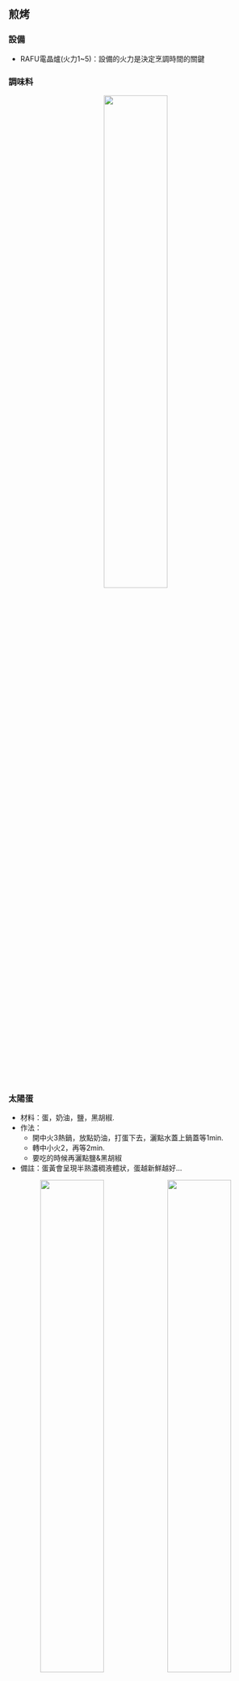 ## 煎烤 ##
### 設備 ###
* RAFU電晶爐(火力1~5)：設備的火力是決定烹調時間的關鍵

### 調味料 ###
<center>
<img src="./Condiment.jpg" width="50%" /> 
</center>

### 太陽蛋 ###
* 材料：蛋，奶油，鹽，黑胡椒.
* 作法：
	* 開中火3熱鍋，放點奶油，打蛋下去，灑點水蓋上鍋蓋等1min.
	* 轉中小火2，再等2min.
	* 要吃的時候再灑點鹽&黑胡椒
* 備註：蛋黃會呈現半熟濃稠液體狀，蛋越新鮮越好...

<center>
<img src="./Sunny-side-up-egg-1.jpg" width="50%"/><img src="./Sunny-side-up-egg-2.jpg" width="50%" />
</center>

### 煎牛排 ###
* 材料：牛排，奶油，鹽，黑胡椒.
* 作法：
	* 牛排先拿出冰箱置於室溫1hr，表面用紙巾擦一下再抹點鹽&黑胡椒.
	* 開中火3熱鍋，放點奶油，放入牛排正反側面各煎1min，共3min.
	* 轉中小火2，牛排1cm厚的話再煎2min，牛排2cm厚的話再煎4min，正反面時間平均分配.
	* 要吃的時候可以再灑點鹽&黑胡椒.
* 備註：依此可煎出外焦熟內粉紅的牛排；牛排部位是重點，最好挑油脂多的，煎出來的牛排才會軟嫩...

<center>
<img src="./Steak-1.jpg" width="50%"/><img src="./Steak-2.jpg" width="49%"/>
<img src="./Steak-3.jpg" width="50%"/>
</center>

###  蔥肉捲 ###
* 材料：豬肉片，青蔥，匈牙利紅椒粉，義大利香料，奶油，鹽，黑胡椒.
* 作法：
	* 青蔥洗淨切段，每張肉片捲起數支蔥段，都捲好後在表面撒上匈牙利紅椒粉&義大利香料.
	* 開中火3熱鍋，放點奶油，放入所有肉捲煎1min.
	* 轉中小火2再煎8~9min，中間不時翻面即可.
	* 要吃的時候可以再灑點鹽&黑胡椒.
* 備註：肉捲不要捲得太厚以免內部煎不熟；五花肉，梅花肉，培根肉，雪花牛都可以用，個人偏好梅花肉，不會太瘦不會太油...

<center>
<img src="./Meat-roll-1.jpg" width="50%"/><img src="./Meat-roll-2.jpg" width="50%" />
</center>
<center>
<img src="./Meat-roll-3.jpg" width="50%"/><img src="./Meat-roll-4.jpg" width="50%" />
</center>

### 煎香腸 ###
* 材料：小香腸，奶油，鹽，黑胡椒.
* 作法：
	* 香腸先用叉子戳洞.
	* 開中火3熱鍋，放點奶油，放入所有香腸煎1min.
	* 轉中小火2再煎5~6min，中間不時翻面即可.
	* 要吃的時候可以再灑點鹽&黑胡椒.
* 備註：黑橋牌德國Q脆腸可以切一半後在尾端劃4刀做八腳章魚造型...

<center>
<img src="./Sausage-1.jpg" width="50%"/><img src="./Sausage-2.JPG" width="50%" />
</center>

## 蒸煮 ##
### 設備 ###
* Melaleuca電蒸鍋：下有電鍋可煮飯，上有蒸籠可蒸東西.
* RAFU電晶爐(火力1~5)：設備的火力是決定烹調時間的關鍵

### 調味料 ###
<center>
<img src="./Condiment-2.jpg" width="27%" />
<img src="./Condiment-3.jpg" width="30%" />
</center>

### 半熟蛋 ###
* 材料：蛋，水.
* 作法：
	* 清洗蛋表面.
	* 鍋裡裝足夠的水(大約淹過蛋即可)開大火5煮滾.
	* 將蛋放入煮約7min.
	* 把蛋撈起放入冷水即可.
* 備註：煮的時間依個人喜好...

<center>
<img src="./Boiled-egg-1.jpg" width="50%"/><img src="./Boiled-egg-2.jpg" width="50%" />
</center>

### 燙青菜 ###
* 材料：青菜，水，醬油or油膏.
* 作法：
	* 將青菜根部撕掉，再撕成數小把清洗後泡水.
	* 鍋裡裝足夠的水開大火5煮滾.
	* 將青菜放入煮約3min.
	* 把菜撈起調味即可.
* 備註：煮的時候可放薑絲&香油&鹽增添風味，最後選用醬油or油膏依個人喜好；個人喜歡A菜、菠菜、龍鬚菜、皇宮菜...

<center>
<img src="./Boiled-vegetable-1.jpg" width="50%"/><img src="./Boiled-vegetable-2.jpg" width="50%" />
</center>

### 清蒸魚 ###
* 材料：魚，蔥，薑，米酒，龜甲萬鰹魚和露.
* 作法：
	* 將魚洗淨用米酒&少許水醃置(可放些許薑片).
	* 準備蔥花&薑片(或薑絲).
	* 把魚擺入蒸盤內，撒上蔥花&薑片，淋上和露&米酒各1大匙.
	* 開啟電蒸鍋蒸熟即可.
* 備註：佐料可多加蒜片&辣椒，和露份量依個人喜好添加，可不用和露改用其他蒸魚醬油；個人偏愛鮭魚、鯛魚、比目魚，可同時擺上菇類或豆腐一起蒸...

<center>
<img src="./Steamed-fish-1.jpg" width="30%"/>
<img src="./Steamed-fish-2.jpg" width="30%"/>
<img src="./Steamed-fish-3.jpg" width="26%"/>
</center>

<center>
<img src="./Steamed-fish-4.jpg" width="30%"/>
<img src="./Steamed-fish-5.jpg" width="30%"/>
<img src="./Steamed-fish-6.jpg" width="30%"/>
</center>


### 咖哩雞 ###
* 材料：佛蒙特咖哩3塊，水450ml，米酒1大匙，雞腿肉250~300g，青花菜1/2棵，洋蔥1顆，菇類1包.
* 作法：
	* 雞肉用米酒&少許水醃置(冷凍雞肉要先沖冷水解凍).
	* 青花菜沖水切開去硬皮後泡熱水，洋蔥削皮切絲，菇類稍微沖水備用.
	* 雞肉川燙過後切塊.
	* 在鍋內放入所有材料和水，中火3煮15min.
	* 放入咖哩塊，中小火2煮10min至湯呈濃稠狀(不斷攪拌)即可關火.
* 備註：此為兩人份食譜，咖哩可改用日本ZEPPIN咖哩1/4盒，肉類可改用牛肉(選軟嫩部位)，洋蔥1顆可改為洋蔥&馬鈴薯各1/2顆...

<center>
<img src="./Curry-rice-1.jpg" width="50%"/><img src="./Curry-rice-2.jpg" width="50%" />
</center>


